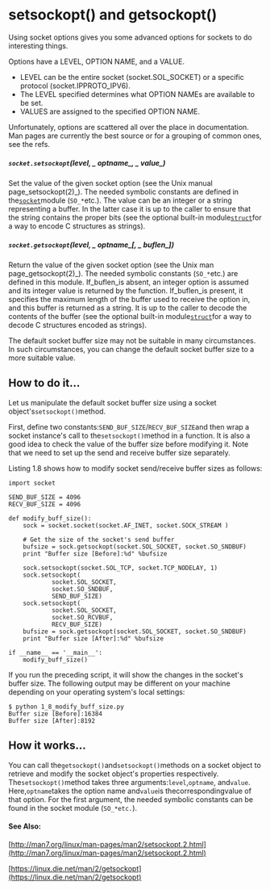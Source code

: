 # setsockopt\(\) and getsockopt\(\)

Using socket options gives you some advanced options for sockets to do interesting things.

Options have a LEVEL, OPTION NAME, and a VALUE.

* LEVEL can be the entire socket \(socket.SOL\_SOCKET\) or a specific protocol \(socket.IPPROTO\_IPV6\).
* The LEVEL specified determines what OPTION NAMEs are available to be set.
* VALUES are assigned to the specified OPTION NAME.

Unfortunately, options are scattered all over the place in documentation. Man pages are currently the best source or for a grouping of common ones, see the refs.

##### `socket.setsockopt`\(_level_, _ optname_, _ value_\)

Set the value of the given socket option \(see the Unix manual page_setsockopt\(2\)_\). The needed symbolic constants are defined in the[`socket`](https://docs.python.org/2/library/socket.html#module-socket)module \(`SO_*`etc.\). The value can be an integer or a string representing a buffer. In the latter case it is up to the caller to ensure that the string contains the proper bits \(see the optional built-in module[`struct`](https://docs.python.org/2/library/struct.html#module-struct)for a way to encode C structures as strings\).

##### `socket.getsockopt`\(_level_, _ optname_\[, _ buflen_\]\)

Return the value of the given socket option \(see the Unix man page_getsockopt\(2\)_\). The needed symbolic constants \(`SO_*`etc.\) are defined in this module. If\_buflen\_is absent, an integer option is assumed and its integer value is returned by the function. If\_buflen\_is present, it specifies the maximum length of the buffer used to receive the option in, and this buffer is returned as a string. It is up to the caller to decode the contents of the buffer \(see the optional built-in module[`struct`](https://docs.python.org/2/library/struct.html#module-struct)for a way to decode C structures encoded as strings\).

The default socket buffer size may not be suitable in many circumstances. In such circumstances, you can change the default socket buffer size to a more suitable value.

## How to do it...

Let us manipulate the default socket buffer size using a socket object's`setsockopt()`method.

First, define two constants:`SEND_BUF_SIZE`/`RECV_BUF_SIZE`and then wrap a socket instance's call to the`setsockopt()`method in a function. It is also a good idea to check the value of the buffer size before modifying it. Note that we need to set up the send and receive buffer size separately.

Listing 1.8 shows how to modify socket send/receive buffer sizes as follows:

```
import socket

SEND_BUF_SIZE = 4096
RECV_BUF_SIZE = 4096

def modify_buff_size():
    sock = socket.socket(socket.AF_INET, socket.SOCK_STREAM )

    # Get the size of the socket's send buffer
    bufsize = sock.getsockopt(socket.SOL_SOCKET, socket.SO_SNDBUF)
    print "Buffer size [Before]:%d" %bufsize

    sock.setsockopt(socket.SOL_TCP, socket.TCP_NODELAY, 1)
    sock.setsockopt(
            socket.SOL_SOCKET,
            socket.SO_SNDBUF,
            SEND_BUF_SIZE)
    sock.setsockopt(
            socket.SOL_SOCKET,
            socket.SO_RCVBUF,
            RECV_BUF_SIZE)
    bufsize = sock.getsockopt(socket.SOL_SOCKET, socket.SO_SNDBUF)
    print "Buffer size [After]:%d" %bufsize

if __name__ == '__main__':
    modify_buff_size()
```

If you run the preceding script, it will show the changes in the socket's buffer size. The following output may be different on your machine depending on your operating system's local settings:

```
$ python 1_8_modify_buff_size.py 
Buffer size [Before]:16384
Buffer size [After]:8192
```

## How it works...

You can call the`getsockopt()`and`setsockopt()`methods on a socket object to retrieve and modify the socket object's properties respectively. The`setsockopt()`method takes three arguments:`level`,`optname`, and`value`. Here,`optname`takes the option name and`value`is thecorrespondingvalue of that option. For the first argument, the needed symbolic constants can be found in the socket module \(`SO_*etc.`\).

#### See Also:

[http://man7.org/linux/man-pages/man2/setsockopt.2.html](http://man7.org/linux/man-pages/man2/setsockopt.2.html)

[https://linux.die.net/man/2/getsockopt](https://linux.die.net/man/2/getsockopt)

